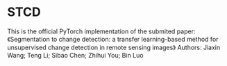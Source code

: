 # STCD
This is the official PyTorch implementation of the submited paper: 《Segmentation to change detection: a transfer learning-based method for unsupervised change detection in remote sensing images》
Authors:  Jiaxin Wang; Teng Li; Sibao Chen; Zhihui You; Bin Luo

